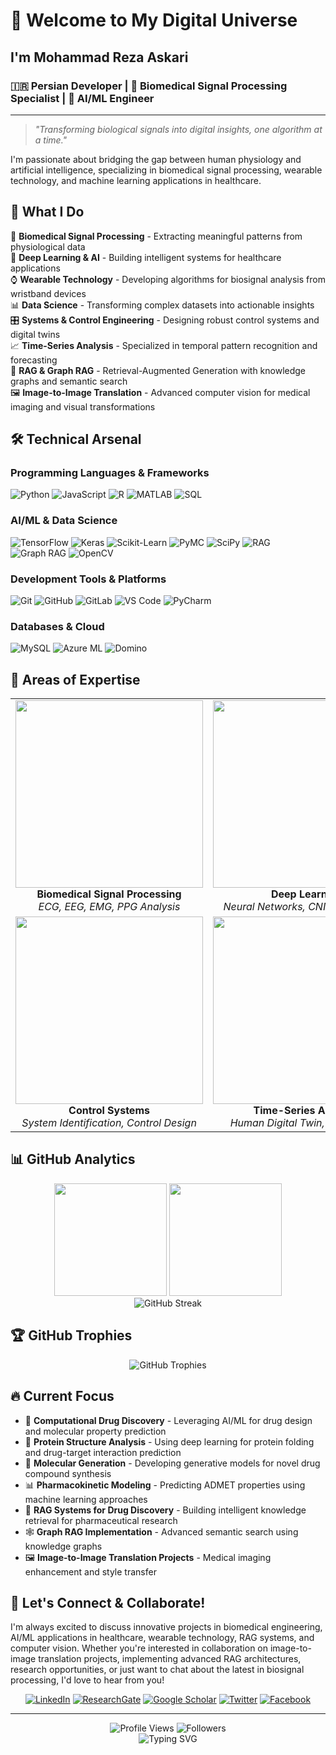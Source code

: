 # 👋 Welcome to My Digital Universe

## I'm Mohammad Reza Askari
### 🇮🇷 Persian Developer | 🧬 Biomedical Signal Processing Specialist | 🤖 AI/ML Engineer

---

> *"Transforming biological signals into digital insights, one algorithm at a time."*

I'm passionate about bridging the gap between human physiology and artificial intelligence, specializing in biomedical signal processing, wearable technology, and machine learning applications in healthcare.

## 🚀 What I Do

🔬 **Biomedical Signal Processing** - Extracting meaningful patterns from physiological data  
🤖 **Deep Learning & AI** - Building intelligent systems for healthcare applications  
⌚ **Wearable Technology** - Developing algorithms for biosignal analysis from wristband devices  
📊 **Data Science** - Transforming complex datasets into actionable insights  
🎛️ **Systems & Control Engineering** - Designing robust control systems and digital twins  
📈 **Time-Series Analysis** - Specialized in temporal pattern recognition and forecasting  
🧠 **RAG & Graph RAG** - Retrieval-Augmented Generation with knowledge graphs and semantic search  
🖼️ **Image-to-Image Translation** - Advanced computer vision for medical imaging and visual transformations  

## 🛠️ Technical Arsenal

### **Programming Languages & Frameworks**
![Python](https://img.shields.io/badge/Python-3776AB?style=for-the-badge&logo=python&logoColor=white)
![JavaScript](https://img.shields.io/badge/JavaScript-F7DF1E?style=for-the-badge&logo=javascript&logoColor=black)
![R](https://img.shields.io/badge/R-276DC3?style=for-the-badge&logo=r&logoColor=white)
![MATLAB](https://img.shields.io/badge/MATLAB-0076A8?style=for-the-badge&logo=mathworks&logoColor=white)
![SQL](https://img.shields.io/badge/SQL-336791?style=for-the-badge&logo=postgresql&logoColor=white)

### **AI/ML & Data Science**
![TensorFlow](https://img.shields.io/badge/TensorFlow-FF6F00?style=for-the-badge&logo=tensorflow&logoColor=white)
![Keras](https://img.shields.io/badge/Keras-D00000?style=for-the-badge&logo=keras&logoColor=white)
![Scikit-Learn](https://img.shields.io/badge/Scikit--Learn-F7931E?style=for-the-badge&logo=scikit-learn&logoColor=white)
![PyMC](https://img.shields.io/badge/PyMC-4B8BBE?style=for-the-badge&logo=python&logoColor=white)
![SciPy](https://img.shields.io/badge/SciPy-8CAAE6?style=for-the-badge&logo=scipy&logoColor=white)
![RAG](https://img.shields.io/badge/RAG-FF4B4B?style=for-the-badge&logo=openai&logoColor=white)
![Graph RAG](https://img.shields.io/badge/Graph%20RAG-00C851?style=for-the-badge&logo=neo4j&logoColor=white)
![OpenCV](https://img.shields.io/badge/OpenCV-5C3EE8?style=for-the-badge&logo=opencv&logoColor=white)

### **Development Tools & Platforms**
![Git](https://img.shields.io/badge/Git-F05032?style=for-the-badge&logo=git&logoColor=white)
![GitHub](https://img.shields.io/badge/GitHub-181717?style=for-the-badge&logo=github&logoColor=white)
![GitLab](https://img.shields.io/badge/GitLab-FCA326?style=for-the-badge&logo=gitlab&logoColor=white)
![VS Code](https://img.shields.io/badge/VS%20Code-007ACC?style=for-the-badge&logo=visual-studio-code&logoColor=white)
![PyCharm](https://img.shields.io/badge/PyCharm-000000?style=for-the-badge&logo=pycharm&logoColor=white)

### **Databases & Cloud**
![MySQL](https://img.shields.io/badge/MySQL-4479A1?style=for-the-badge&logo=mysql&logoColor=white)
![Azure ML](https://img.shields.io/badge/Azure%20ML-0078D4?style=for-the-badge&logo=microsoft-azure&logoColor=white)
![Domino](https://img.shields.io/badge/Domino-FF6B35?style=for-the-badge&logo=domino&logoColor=white)

## 🎯 Areas of Expertise

<table>
<tr>
<td width="33%" align="center">
<img src="https://user-images.githubusercontent.com/44175575/188337231-186122cd-f92c-4c45-929b-2e11fb97c022.gif" width="300"/>
<br><strong>Biomedical Signal Processing</strong>
<br><em>ECG, EEG, EMG, PPG Analysis</em>
</td>
<td width="33%" align="center">
<img src="https://user-images.githubusercontent.com/44175575/188337418-7575d9de-7aed-4a42-a7d1-2c2dd8c45a8c.png" width="300"/>
<br><strong>Deep Learning</strong>
<br><em>Neural Networks, CNN, RNN, LSTM</em>
</td>
<td width="33%" align="center">
<img src="https://user-images.githubusercontent.com/44175575/188338016-50be69e6-c95b-4f86-a5c9-da025320da6d.png" width="300"/>
<br><strong>Wearable Technology</strong>
<br><em>Real-time Biosignal Analysis</em>
</td>
</tr>
<tr>
<td width="33%" align="center">
<img src="https://user-images.githubusercontent.com/44175575/188770557-3e18f0cc-ca96-4bf6-9e20-e883f8cd65bc.png" width="300"/>
<br><strong>Control Systems</strong>
<br><em>System Identification, Control Design</em>
</td>
<td width="33%" align="center">
<img src="https://user-images.githubusercontent.com/44175575/188338160-e6c408c3-458d-48a6-b106-40e6100cfe82.png" width="300"/>
<br><strong>Time-Series Analysis</strong>
<br><em>Human Digital Twin, Forecasting</em>
</td>
<td width="33%" align="center">
<img src="https://user-images.githubusercontent.com/44175575/188338439-9460c106-fed6-4e11-bfca-53644e469d99.png" width="300"/>
<br><strong>Machine Learning</strong>
<br><em>Predictive Modeling, Data Mining</em>
</td>
</tr>
</table>

## 📊 GitHub Analytics

<div align="center">
<img height="180em" src="https://github-readme-stats.vercel.app/api?username=rezaaskary&show_icons=true&theme=radical&include_all_commits=true&count_private=true"/>
<img height="180em" src="https://github-readme-stats.vercel.app/api/top-langs/?username=rezaaskary&layout=compact&langs_count=8&theme=radical"/>
</div>

<div align="center">
<img src="https://github-readme-streak-stats.herokuapp.com/?user=rezaaskary&theme=radical" alt="GitHub Streak"/>
</div>

## 🏆 GitHub Trophies
<div align="center">
<img src="https://github-profile-trophy.vercel.app/?username=rezaaskary&theme=radical&no-frame=true&no-bg=false&margin-w=4" alt="GitHub Trophies"/>
</div>

## 🔥 Current Focus

- 💊 **Computational Drug Discovery** - Leveraging AI/ML for drug design and molecular property prediction
- 🧬 **Protein Structure Analysis** - Using deep learning for protein folding and drug-target interaction prediction
- 🔬 **Molecular Generation** - Developing generative models for novel drug compound synthesis
- 📊 **Pharmacokinetic Modeling** - Predicting ADMET properties using machine learning approaches
- 🤖 **RAG Systems for Drug Discovery** - Building intelligent knowledge retrieval for pharmaceutical research
- 🕸️ **Graph RAG Implementation** - Advanced semantic search using knowledge graphs
- 🖼️ **Image-to-Image Translation Projects** - Medical imaging enhancement and style transfer

## 🌟 Let's Connect & Collaborate!

I'm always excited to discuss innovative projects in biomedical engineering, AI/ML applications in healthcare, wearable technology, RAG systems, and computer vision. Whether you're interested in collaboration on image-to-image translation projects, implementing advanced RAG architectures, research opportunities, or just want to chat about the latest in biosignal processing, I'd love to hear from you!

<div align="center">

[![LinkedIn](https://img.shields.io/badge/LinkedIn-0077B5?style=for-the-badge&logo=linkedin&logoColor=white)](https://www.linkedin.com/in/mohammad-reza-askari-b61262a4/)
[![ResearchGate](https://img.shields.io/badge/ResearchGate-00CCBB?style=for-the-badge&logo=researchgate&logoColor=white)](https://www.researchgate.net/profile/Mohammad-Reza-Askari)
[![Google Scholar](https://img.shields.io/badge/Google%20Scholar-4285F4?style=for-the-badge&logo=google-scholar&logoColor=white)](https://scholar.google.com/citations?user=njl6K6VfGlAC&hl=en)
[![Twitter](https://img.shields.io/badge/Twitter-1DA1F2?style=for-the-badge&logo=twitter&logoColor=white)](https://twitter.com/Mohamma48525561)
[![Facebook](https://img.shields.io/badge/Facebook-1877F2?style=for-the-badge&logo=facebook&logoColor=white)](https://www.facebook.com/profile.php?id=100061144194537)

</div>

---

<div align="center">
<img src="https://komarev.com/ghpvc/?username=rezaaskary&style=for-the-badge&color=blueviolet" alt="Profile Views"/>
<img src="https://img.shields.io/github/followers/rezaaskary?style=for-the-badge&color=blue" alt="Followers"/>
</div>

<div align="center">
<img src="https://readme-typing-svg.herokuapp.com?font=Fira+Code&size=18&duration=4000&pause=1000&color=00D4FF&center=true&vCenter=true&width=500&lines=Thanks+for+visiting+my+profile!;Let's+build+the+future+together!;Always+learning%2C+always+growing!" alt="Typing SVG"/>
</div>
